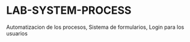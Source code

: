 # LAB-SYSTEM-PROCESS
 Automatizacion de los procesos, Sistema de formularios, Login para los usuarios 
